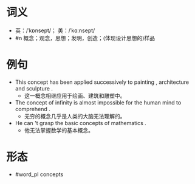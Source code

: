 # 词义
- 英：/ˈkɒnsept/； 美：/ˈkɑːnsept/
- #n 概念；观念，思想；发明，创造；(体现设计思想的)样品
# 例句
- This concept has been applied successively to painting , architecture and sculpture .
	- 这一概念相继应用于绘画、建筑和雕塑中。
- The concept of infinity is almost impossible for the human mind to comprehend .
	- 无穷的概念几乎是人类的大脑无法理解的。
- He can 't grasp the basic concepts of mathematics .
	- 他无法掌握数学的基本概念。
# 形态
- #word_pl concepts

